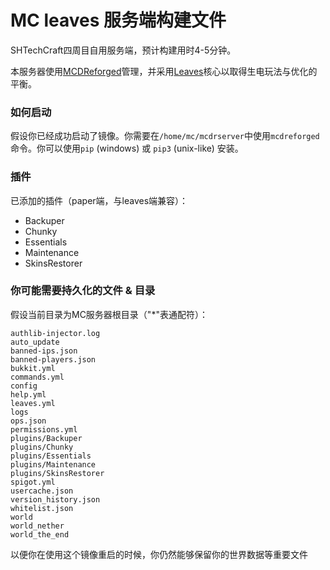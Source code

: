 # MC leaves 服务端构建文件
SHTechCraft四周目自用服务端，预计构建用时4-5分钟。

本服务器使用[MCDReforged](https://mcdreforged.com/zh-CN)管理，并采用[Leaves](https://leavesmc.org/downloads/leaves)核心以取得生电玩法与优化的平衡。

### 如何启动
假设你已经成功启动了镜像。你需要在`/home/mc/mcdrserver`中使用`mcdreforged`命令。你可以使用`pip` (windows) 或 `pip3` (unix-like) 安装。

### 插件
已添加的插件（paper端，与leaves端兼容）：
- Backuper
- Chunky
- Essentials
- Maintenance
- SkinsRestorer

### 你可能需要持久化的文件 & 目录
假设当前目录为MC服务器根目录（"*"表通配符）：
```
authlib-injector.log
auto_update
banned-ips.json
banned-players.json
bukkit.yml
commands.yml
config
help.yml
leaves.yml
logs
ops.json
permissions.yml
plugins/Backuper
plugins/Chunky
plugins/Essentials
plugins/Maintenance
plugins/SkinsRestorer
spigot.yml
usercache.json
version_history.json
whitelist.json
world
world_nether
world_the_end
```
以便你在使用这个镜像重启的时候，你仍然能够保留你的世界数据等重要文件